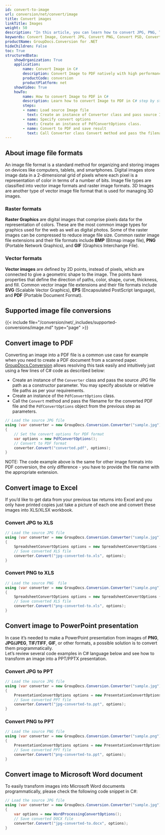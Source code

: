 ```yaml
---
id: convert-to-image
url: conversion/net/convert/image
title: Convert images
linkTitle: Images
weight: 50
description: "In this article, you can learn how to convert JPG, PNG, TIFF and other images into various file formats with several lines of C# code"
keywords: Convert Image, Convert JPG, Convert PNG, Convert PSD, Convert TIFF
productName: GroupDocs.Conversion for .NET
hideChildren: False
toc: True
structuredData:
    showOrganization: True
    application:    
        name: Convert Image in C#    
        description: Convert Image to PDF natively with high performance using C# language and GroupDocs.Conversion for .NET APIs
        productCode: conversion
        productPlatform: net 
    showVideo: True
    howTo:
        name: How to convert Image to PDF in C# 
        description: Learn how to convert Image to PDF in C# step by step
        steps:
        - name: Load source Image file 
          text: Create an instance of Converter class and pass source Image file path as a constructor parameter. You may specify absolute or relative file paths as per your requirements. 
        - name: Specify convert options 
          text: Create an instance of PdfConvertOptions class.
        - name: Convert to PDF and save result 
          text: Call Converter class Convert method and pass the filename for the converted PDF file and the PdfConvertOptions object from the previous step as parameters.
---
```


## About image file formats

An image file format is a standard method for organizing and storing images on devices like computers, tablets, and smartphones. Digital images store image data in a 2-dimensional grid of pixels where each pixel is a representation of color in terms of a number of bits. Image file types are classified into vector image formats and raster image formats. 3D Images are another type of vector image file format that is used for managing 3D images.

### Raster formats

**Raster Graphics** are digital images that comprise pixels data for the representation of colors. These are the most common image types for graphics used for the web as well as digital photos. Some of the raster images can be compressed to reduce image file size. Common raster image file extensions and their file formats include **BMP** (Bitmap image file), **PNG** (Portable Network Graphics), and **GIF** (Graphics Interchange File).

### Vector formats

**Vector images** are defined by 2D points, instead of pixels, which are connected to give a geometric shape to the image. The points have properties that define the direction of paths, color, shape, curve, thickness, and fill. Common vector image file extensions and their file formats include **SVG** (Scalable Vector Graphics), **EPS** (Encapsulated PostScript language), and **PDF** (Portable Document Format).

## Supported image file conversions

{{< include file="/conversion/net/_includes/supported-conversions/image.md" type="page" >}}

## Convert image to PDF

Converting an image into a PDF file is a common use case for example when you need to create a PDF document from a scanned paper. [GroupDocs.Conversion](https://products.groupdocs.com/conversion/net) allows resolving this task easily and intuitively just using a few lines of C# code as described below:

- Create an instance of the `Converter` class and pass the source JPG file path as a constructor parameter. You may specify absolute or relative file paths as per your requirements.
- Create an instance of the `PdfConvertOptions` class.
- Call the `Convert` method and pass the filename for the converted PDF file and the `PdfConvertOptions` object from the previous step as parameters.

```csharp
// Load the source JPG file
using (var converter = new GroupDocs.Conversion.Converter("sample.jpg"))
{
    // Set the convert options for PDF format
    var options = new PdfConvertOptions();
    // Convert to PDF format
    converter.Convert("converted.pdf", options);
}
```

NOTE: The code example above is the same for other image formats into PDF conversion, the only difference - you have to provide the file name with the appropriate extension.

## Convert image to Excel

If you’d like to get data from your previous tax returns into Excel and you only have printed copies just take a picture of each one and convert these images into XLS/XLSX workbook.

### Convert JPG to XLS

```csharp
// Load the source JPG file
using (var converter = new GroupDocs.Conversion.Converter("sample.jpg"))
{
    SpreadsheetConvertOptions options = new SpreadsheetConvertOptions { Format = GroupDocs.Conversion.FileTypes.SpreadsheetFileType.Xls };  
    // Save converted XLS file
    converter.Convert("jpg-converted-to.xls", options);
}
```

### Convert PNG to XLS

```csharp
// Load the source PNG  file
using (var converter = new GroupDocs.Conversion.Converter("sample.png"))
{
    SpreadsheetConvertOptions options = new SpreadsheetConvertOptions { Format = GroupDocs.Conversion.FileTypes.SpreadsheetFileType.Xls };
    // Save converted XLS file
    converter.Convert("png-converted-to.xls", options);
}
```

## Convert image to PowerPoint presentation

In case it’s needed to make a PowerPoint presentation from images of **PNG**, **JPG/JPEG**, **TIF/TIFF**, **GIF**, or other formats, a possible solution is to convert them programmatically.  
Let’s review several code examples in C# language below and see how to transform an image into a PPT/PPTX presentation.

### Convert JPG to PPT

```csharp
// Load the source JPG file
using (var converter = new GroupDocs.Conversion.Converter("sample.jpg"))
{
    PresentationConvertOptions options = new PresentationConvertOptions { Format = GroupDocs.Conversion.FileTypes.PresentationFileType.Ppt };
    // Save converted PPT file  
    converter.Convert("jpg-converted-to.ppt", options);
}
```

### Convert PNG to PPT

```csharp
// Load the source PNG file
using (var converter = new GroupDocs.Conversion.Converter("sample.png"))
{
    PresentationConvertOptions options = new PresentationConvertOptions { Format = GroupDocs.Conversion.FileTypes.PresentationFileType.Ppt };
    // Save converted PPT file
    converter.Convert("png-converted-to.ppt", options);
}
```

## Convert image to Microsoft Word document

To easily transform images into Microsoft Word documents programmatically, please check the following code snippet in C#:

```csharp
// Load the source JPG file
using (var converter = new GroupDocs.Conversion.Converter("sample.jpg"))
{
    var options = new WordProcessingConvertOptions();
    // Save converted DOCX file
    converter.Convert("jpg-converted-to.docx", options);
}
```
